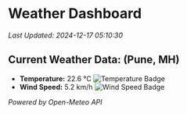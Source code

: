 
# Weather Dashboard

_Last Updated: 2024-12-17 05:10:30_

## Current Weather Data: (Pune, MH)
- **Temperature:** 22.6 °C ![Temperature Badge](https://img.shields.io/badge/Temperature-Medium%20Temp-green)
- **Wind Speed:** 5.2 km/h ![Wind Speed Badge](https://img.shields.io/badge/Wind%20Speed-Low%20Wind-blue)

*Powered by Open-Meteo API*
